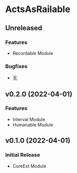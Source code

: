 # ActsAsRailable


## Unreleased

### Features
* Recordable Module

### Bugfixes
* 无


## v0.2.0 (2022-04-01)

### Features
* Interval Module
* Humanable Module


## v0.1.0 (2022-04-01)

### Initial Release

* CoreExt Module
